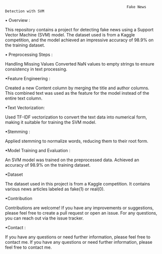                                                             Fake News Detection with SVM

• Overview :

This repository contains a project for detecting fake news using a Support Vector Machine (SVM) model. The dataset used is from a Kaggle competition, and the model achieved an impressive accuracy of 98.9% on the training dataset.

• Preprocessing Steps :

Handling Missing Values
Converted NaN values to empty strings to ensure consistency in text processing.

•Feature Engineering :

Created a new Content column by merging the title and author columns. This combined text was used as the feature for the model instead of the entire text column.

•Text Vectorization:

Used TF-IDF vectorization to convert the text data into numerical form, making it suitable for training the SVM model.

•Stemming :

Applied stemming to normalize words, reducing them to their root form.

•Model Training and Evaluation :

An SVM model was trained on the preprocessed data.
Achieved an accuracy of 98.9% on the training dataset.

•Dataset

The dataset used in this project is from a Kaggle competition. It contains various news articles labeled as fake(1) or real(0).

•Contribution

Contributions are welcome! If you have any improvements or suggestions, please feel free to create a pull request or open an issue. For any questions, you can reach out via the issue tracker.

•Contact :

If you have any questions or need further information, please feel free to contact me.
If you have any questions or need further information, please feel free to contact me.
